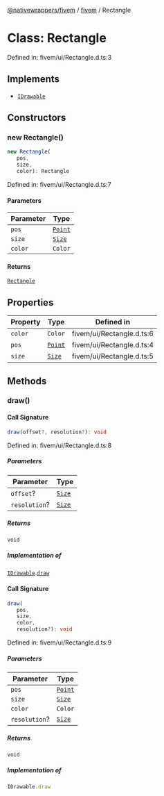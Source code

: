 [@nativewrappers/fivem](../../README.md) / [fivem](../README.md) / Rectangle

# Class: Rectangle

Defined in: fivem/ui/Rectangle.d.ts:3

## Implements

- [`IDrawable`](../interfaces/IDrawable.md)

## Constructors

### new Rectangle()

```ts
new Rectangle(
   pos, 
   size, 
   color): Rectangle
```

Defined in: fivem/ui/Rectangle.d.ts:7

#### Parameters

| Parameter | Type |
| ------ | ------ |
| `pos` | [`Point`](Point.md) |
| `size` | [`Size`](Size.md) |
| `color` | `Color` |

#### Returns

[`Rectangle`](Rectangle.md)

## Properties

| Property | Type | Defined in |
| ------ | ------ | ------ |
| <a id="color-1"></a> `color` | `Color` | fivem/ui/Rectangle.d.ts:6 |
| <a id="pos-1"></a> `pos` | [`Point`](Point.md) | fivem/ui/Rectangle.d.ts:4 |
| <a id="size-1"></a> `size` | [`Size`](Size.md) | fivem/ui/Rectangle.d.ts:5 |

## Methods

### draw()

#### Call Signature

```ts
draw(offset?, resolution?): void
```

Defined in: fivem/ui/Rectangle.d.ts:8

##### Parameters

| Parameter | Type |
| ------ | ------ |
| `offset`? | [`Size`](Size.md) |
| `resolution`? | [`Size`](Size.md) |

##### Returns

`void`

##### Implementation of

[`IDrawable`](../interfaces/IDrawable.md).[`draw`](../interfaces/IDrawable.md#draw)

#### Call Signature

```ts
draw(
   pos, 
   size, 
   color, 
   resolution?): void
```

Defined in: fivem/ui/Rectangle.d.ts:9

##### Parameters

| Parameter | Type |
| ------ | ------ |
| `pos` | [`Point`](Point.md) |
| `size` | [`Size`](Size.md) |
| `color` | `Color` |
| `resolution`? | [`Size`](Size.md) |

##### Returns

`void`

##### Implementation of

```ts
IDrawable.draw
```
